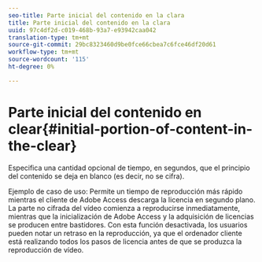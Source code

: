 ```yaml
---
seo-title: Parte inicial del contenido en la clara
title: Parte inicial del contenido en la clara
uuid: 97c4df2d-c019-468b-93a7-e93942caa042
translation-type: tm+mt
source-git-commit: 29bc8323460d9be0fce66cbea7c6fce46df20d61
workflow-type: tm+mt
source-wordcount: '115'
ht-degree: 0%

---
```



# Parte inicial del contenido en clear{#initial-portion-of-content-in-the-clear}

Especifica una cantidad opcional de tiempo, en segundos, que el principio del contenido se deja en blanco (es decir, no se cifra).

Ejemplo de caso de uso: Permite un tiempo de reproducción más rápido mientras el cliente de Adobe Access descarga la licencia en segundo plano. La parte no cifrada del vídeo comienza a reproducirse inmediatamente, mientras que la inicialización de Adobe Access y la adquisición de licencias se producen entre bastidores. Con esta función desactivada, los usuarios pueden notar un retraso en la reproducción, ya que el ordenador cliente está realizando todos los pasos de licencia antes de que se produzca la reproducción de vídeo.
